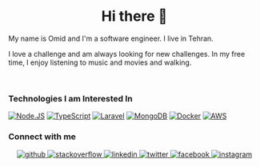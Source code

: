 # <div align="center">Hi there 🔗</div>  
  

My name is Omid and I'm a software engineer. I live in Tehran.

  
  

I love a challenge and am always looking for new challenges. In my free time, I enjoy listening to music and movies and walking.  
  

<br/>  


### Technologies I am Interested In 

[![Node.JS](https://img.shields.io/badge/Node.js-43853D?style=for-the-badge&logo=node.js&logoColor=white)]()
[![TypeScript](https://img.shields.io/badge/TypeScript-007ACC?style=for-the-badge&logo=typescript&logoColor=white)]()
[![Laravel](https://img.shields.io/badge/laravel-%23005500.svg?style=for-the-badge&logo=laravel&logoColor=red)]()
[![MongoDB](https://img.shields.io/badge/MongoDB-%234ea94b.svg?style=for-the-badge&logo=mongodb&logoColor=white)]()
[![Docker](https://img.shields.io/badge/Docker-2CA5E0?style=for-the-badge&logo=docker&logoColor=white)]()
[![AWS](https://img.shields.io/badge/AWS-%23FF9900.svg?style=for-the-badge&logo=amazon-aws&logoColor=white)]()


### Connect with me  
<div align="center">
<a href="https://github.com/omidrayaneh" target="_blank">
<img src=https://img.shields.io/badge/github-%2324292e.svg?&style=for-the-badge&logo=github&logoColor=white alt=github style="margin-bottom: 5px;" />
</a>
<a href="https://stackoverflow.com/users/3924795/omidrayaneh" target="_blank">
<img src=https://img.shields.io/badge/stackoverflow-%23F28032.svg?&style=for-the-badge&logo=stackoverflow&logoColor=white alt=stackoverflow style="margin-bottom: 5px;" />
</a>
<a href="https://linkedin.com/in/omidrayaneh" target="_blank">
<img src=https://img.shields.io/badge/linkedin-%231E77B5.svg?&style=for-the-badge&logo=linkedin&logoColor=white alt=linkedin style="margin-bottom: 5px;" />
</a>
<a href="https://twitter.com/omidrayaneh" target="_blank">
<img src=https://img.shields.io/badge/twitter-%2300acee.svg?&style=for-the-badge&logo=twitter&logoColor=white alt=twitter style="margin-bottom: 5px;" />
</a>
<a href="https://www.facebook.com/omidrayaneh" target="_blank">
<img src=https://img.shields.io/badge/facebook-%232E87FB.svg?&style=for-the-badge&logo=facebook&logoColor=white alt=facebook style="margin-bottom: 5px;" />
</a>
<a href="https://instagram.com/omidrayaneh" target="_blank">
<img src=https://img.shields.io/badge/instagram-%23000000.svg?&style=for-the-badge&logo=instagram&logoColor=white alt=instagram style="margin-bottom: 5px;" />
</a>  
</div>  
  

